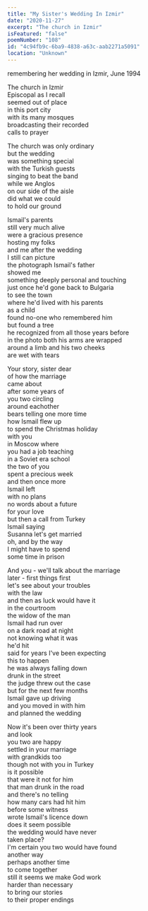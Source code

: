 ```yaml
---
title: "My Sister's Wedding In Izmir"
date: "2020-11-27"
excerpt: "The church in Izmir"
isFeatured: "false"
poemNumber: "108"
id: "4c94fb9c-6ba9-4838-a63c-aab2271a5091"
location: "Unknown"
---
```


remembering her wedding in Izmir, June 1994

The church in Izmir  
Episcopal as I recall  
seemed out of place  
in this port city  
with its many mosques  
broadcasting their recorded  
calls to prayer

The church was only ordinary  
but the wedding  
was something special  
with the Turkish guests  
singing to beat the band  
while we Anglos  
on our side of the aisle  
did what we could  
to hold our ground

Ismail's parents  
still very much alive  
were a gracious presence  
hosting my folks  
and me after the wedding  
I still can picture  
the photograph Ismail's father  
showed me  
something deeply personal and touching  
just once he'd gone back to Bulgaria  
to see the town  
where he'd lived with his parents  
as a child  
found no-one who remembered him  
but found a tree  
he recognized from all those years before  
in the photo both his arms are wrapped  
around a limb and his two cheeks  
are wet with tears

Your story, sister dear  
of how the marriage  
came about  
after some years of  
you two circling  
around eachother  
bears telling one more time  
how Ismail flew up  
to spend the Christmas holiday  
with you  
in Moscow where  
you had a job teaching  
in a Soviet era school  
the two of you  
spent a precious week  
and then once more  
Ismail left  
with no plans  
no words about a future  
for your love  
but then a call from Turkey  
Ismail saying  
Susanna let's get married  
oh, and by the way  
I might have to spend  
some time in prison

And you - we'll talk about the marriage  
later - first things first  
let's see about your troubles  
with the law  
and then as luck would have it  
in the courtroom  
the widow of the man  
Ismail had run over  
on a dark road at night  
not knowing what it was  
he'd hit  
said for years I've been expecting  
this to happen  
he was always falling down  
drunk in the street  
the judge threw out the case  
but for the next few months  
Ismail gave up driving  
and you moved in with him  
and planned the wedding

Now it's been over thirty years  
and look  
you two are happy  
settled in your marriage  
with grandkids too  
though not with you in Turkey  
is it possible  
that were it not for him  
that man drunk in the road  
and there's no telling  
how many cars had hit him  
before some witness  
wrote Ismail's licence down  
does it seem possible  
the wedding would have never  
taken place?  
I'm certain you two would have found  
another way  
perhaps another time  
to come together  
still it seems we make God work  
harder than necessary  
to bring our stories  
to their proper endings
